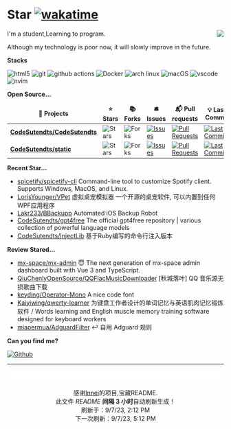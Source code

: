 # Star [![wakatime](https://wakatime.com/badge/user/840d21f8-ccf6-4443-ba54-0b5c2549c2e4.svg)](https://wakatime.com/@840d21f8-ccf6-4443-ba54-0b5c2549c2e4)

<picture>
  <source
    srcset="https://github-readme-stats.vercel.app/api?username=CodeSutendts&show_icons=true&theme=dark"
  />
  <source
    srcset="https://github-readme-stats.vercel.app/api?username=CodeSutendts&show_icons=true"
    media="(prefers-color-scheme: light), (prefers-color-scheme: no-preference)"
  />
  <img src="https://github-readme-stats.vercel.app/api?username=CodeStudents&show_icons=true" align=right />
</picture>


I'm a student,Learning to program.

Although my technology is poor now, it will slowly improve in the future.

**Stacks**

<p>
  <img alt="html5" src="https://img.shields.io/badge/-HTML5-E34F26?style=flat-square&logo=html5&logoColor=white" />
  <img alt="git" src="https://img.shields.io/badge/-Git-F05032?style=flat-square&logo=git&logoColor=white" />
  <img alt="github actions"
    src="https://img.shields.io/badge/-Github_Actions-2088FF?style=flat-square&logo=github-actions&logoColor=white" />
  <img alt="Docker" src="https://img.shields.io/badge/-Docker-46a2f1?style=flat-square&logo=docker&logoColor=white" />
    <img alt="arch linux"src="https://camo.githubusercontent.com/5663f9a4e9d0c47f590d839330c5b4a140a4af82eb3ffb47d130a4dd9c321273/68747470733a2f2f696d672e736869656c64732e696f2f62616467652f2d617263686c696e75782d626c61636b3f7374796c653d666c61742d737175617265266c6f676f3d617263686c696e7578266c6f676f436f6c6f723d626c7565"/>
  <img alt="macOS" src="https://img.shields.io/badge/-macOS-333?style=flat-square&logo=apple&logoColor=white" />
  <img alt="vscode" src="https://img.shields.io/badge/Visual%20Studio%20Code-blue?style=flat-square&logo=visual-studio-code&logoColor=ffffff" />
  <img alt="nvim" src="https://img.shields.io/badge/NeoVim-649047?style=flat-square&logo=neovim&logoColor=ffffff" />
</p>


**Open Source...**

<table><thead align=center><tr border: none;><td><b>🎁 Projects</b></td><td><b>⭐ Stars</b></td><td><b>📚 Forks</b></td><td><b>🛎 Issues</b></td><td><b>📬 Pull requests</b></td><td><b>💡 Last Commit</b></td></tr></thead><tbody><tr><td><a href=https://github.com/CodeSutendts/CodeSutendts><b>CodeSutendts/CodeSutendts</b></a></td><td><img alt=Stars src="https://img.shields.io/github/stars/CodeSutendts/CodeSutendts?style=flat-square&labelColor=343b41"></td><td><img alt=Forks src="https://img.shields.io/github/forks/CodeSutendts/CodeSutendts?style=flat-square&labelColor=343b41"></td><td><a href=https://github.com/CodeSutendts/CodeSutendts/issues target=_blank><img alt=Issues src="https://img.shields.io/github/issues/CodeSutendts/CodeSutendts?style=flat-square&labelColor=343b41"></a></td><td><a href=https://github.com/CodeSutendts/CodeSutendts/pulls target=_blank><img alt="Pull Requests"src="https://img.shields.io/github/issues-pr/CodeSutendts/CodeSutendts?style=flat-square&labelColor=343b41"></a></td><td><a href=https://github.com/CodeSutendts/CodeSutendts/commits target=_blank><img alt="Last Commits"src="https://img.shields.io/github/last-commit/CodeSutendts/CodeSutendts?style=flat-square&labelColor=343b41"></a></td></tr><tr><td><a href=https://github.com/CodeSutendts/static><b>CodeSutendts/static</b></a></td><td><img alt=Stars src="https://img.shields.io/github/stars/CodeSutendts/static?style=flat-square&labelColor=343b41"></td><td><img alt=Forks src="https://img.shields.io/github/forks/CodeSutendts/static?style=flat-square&labelColor=343b41"></td><td><a href=https://github.com/CodeSutendts/static/issues target=_blank><img alt=Issues src="https://img.shields.io/github/issues/CodeSutendts/static?style=flat-square&labelColor=343b41"></a></td><td><a href=https://github.com/CodeSutendts/static/pulls target=_blank><img alt="Pull Requests"src="https://img.shields.io/github/issues-pr/CodeSutendts/static?style=flat-square&labelColor=343b41"></a></td><td><a href=https://github.com/CodeSutendts/static/commits target=_blank><img alt="Last Commits"src="https://img.shields.io/github/last-commit/CodeSutendts/static?style=flat-square&labelColor=343b41"></a></td></tr></tbody></table>

**Recent Star...**

<ul><li><a href=https://github.com/spicetify/spicetify-cli>spicetify/spicetify-cli</a><span> Command-line tool to customize Spotify client. Supports Windows, MacOS, and Linux.</span></li><li><a href=https://github.com/LorisYounger/VPet>LorisYounger/VPet</a><span> 虚拟桌宠模拟器 一个开源的桌宠软件, 可以内置到任何WPF应用程序</span></li><li><a href=https://github.com/Lakr233/BBackupp>Lakr233/BBackupp</a><span> Automated iOS Backup Robot</span></li><li><a href=https://github.com/CodeSutendts/gpt4free>CodeSutendts/gpt4free</a><span> The official gpt4free repository | various collection of powerful language models</span></li><li><a href=https://github.com/CodeSutendts/InjectLib>CodeSutendts/InjectLib</a><span> 基于Ruby编写的命令行注入版本</span></li></ul>

**Review Stared...**

<ul><li><a href=https://github.com/mx-space/mx-admin>mx-space/mx-admin</a><span> 😇 The next generation of mx-space admin dashboard built with Vue 3 and TypeScript.</span></li><li><a href=https://github.com/QiuChenlyOpenSource/QQFlacMusicDownloader>QiuChenlyOpenSource/QQFlacMusicDownloader</a><span> [秋城落叶] QQ 音乐源无损歌曲下载</span></li><li><a href=https://github.com/keyding/Operator-Mono>keyding/Operator-Mono</a><span> A nice code font</span></li><li><a href=https://github.com/Kaiyiwing/qwerty-learner>Kaiyiwing/qwerty-learner</a><span> 为键盘工作者设计的单词记忆与英语肌肉记忆锻炼软件 / Words learning and English muscle memory training software designed for keyboard workers</span></li><li><a href=https://github.com/miaoermua/AdguardFilter>miaoermua/AdguardFilter</a><span> ↩️ 自用 Adguard 规则</span></li></ul>

**Can you find me?**

<p><a href="https://github.com/CodeStudents" target="_blank"><img alt="Github" src="https://img.shields.io/badge/GitHub-%2312100E.svg?&style=for-the-badge&logo=Github&logoColor=white" /></a> 

---

<img src="./sponsorkit/sponsors.svg" />

<!-- motto -->
<p align=center>感谢<a href=https://github.com/Innei>Innei</a>的项目,宝藏README.<br>此文件 <i>README</i> <b>间隔 3 小时</b>自动刷新生成！<br>刷新于：9/7/23, 2:12 PM<br>下一次刷新：9/7/23, 5:12 PM</p>
